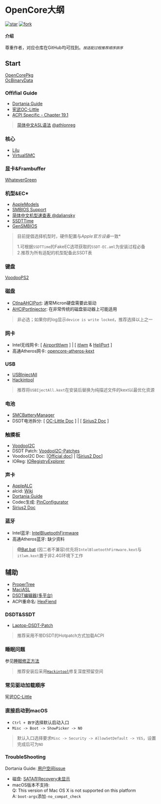 # OpenCore大纲
[![star](https://gitee.com/Sirius2/OC-Patch-Wiki/badge/star.svg?theme=dark)](https://gitee.com/Sirius2/OC-Patch-Wiki/stargazers) [![fork](https://gitee.com/Sirius2/OC-Patch-Wiki/badge/fork.svg?theme=dark)](https://gitee.com/Sirius2/OC-Patch-Wiki/members)

#### 介绍

尊重作者，对应仓库在GitHub均可找到。*`按适配过程推荐顺序排序`*

## Start
[OpenCorePkg](https://github.com/acidanthera/OpenCorePkg)  
[OcBinaryData](https://github.com/acidanthera/OcBinaryData)

### Offifial Guide  
+ [Dortania Guide](https://dortania.github.io/OpenCore-Install-Guide/)  
+ [宪武OC-Little](https://ocbook.tlhub.cn)  
+ [ACPI Specific - Chapter 19.1](https://gitee.com/Sirius2/OC-Patch-Wiki/blob/master/docs/ACPI_Spec_6_3_A_Oct_6_2020.pdf)
> [简体中文ASL语法](https://ocbook.tlhub.cn/00-总述/00-1-ASL语法基础/) [@athlonreg](https://github.com/athlonreg)

### 核心  
+ [Lilu](https://github.com/acidanthera/Lilu)  
+ [VirtualSMC](https://github.com/acidanthera/VirtualSMC)

### 显卡&Frambuffer
[WhateverGreen](https://github.com/acidanthera/WhateverGreen)

### 机型&EC*
+ [AppleModels](https://github.com/acidanthera/OpenCorePkg/tree/master/AppleModels)  
+ [SMBIOS Support](https://dortania.github.io/OpenCore-Install-Guide/extras/smbios-support.html)  
+ [简体中文机型速查表 @daliansky](http://blog.daliansky.net/Intel-core-display-platformID-finishing.html)  
+ [SSDTTime](https://github.com/corpnewt/SSDTTime)  
+ [GenSMBIOS](https://github.com/corpnewt/GenSMBIOS)  

> 目前提倡选择机型时，硬件配置与*Apple官方设备*一致*  
> 
> 1.可根据`SSDTTime`的FakeEC选项获取的`SSDT-EC.aml`为安装过程必备  
> 2.推荐为所有适配的机型配备此SSDT表  

### 键盘
[VoodooPS2](https://github.com/acidanthera/VoodooPS2)

### 磁盘
+ [CtlnaAHCIPort](https://github.com/dortania/OpenCore-Install-Guide/blob/master/extra-files/CtlnaAHCIPort.kext.zip): 通常Micron硬盘需要此驱动  
+ [AHCIPortInjector](https://www.insanelymac.com/forum/files/file/436-ahciportinjectorkext/): 在非常传统的磁盘驱动器上可能适用  
> 非必选；如果你的log显示`device is write locked`，推荐选择以上之一

### 网卡
+ Intel无线网卡: [ [AirportItlwm](https://github.com/OpenIntelWireless/itlwm) ] | [ [itlwm](https://github.com/OpenIntelWireless/itlwm) & [HeliPort](https://github.com/OpenIntelWireless/HeliPort) ]  
+ 高通Atheros网卡: [opencore-atheros-kext](https://github.com/FIRSTPLATO/opencore-atheros-kext)

### USB
+ [USBInjectAll](https://github.com/RehabMan/OS-X-USB-Inject-All)  
+ [Hackintool](https://github.com/headkaze/Hackintool)
> 推荐将`USBIjectAll.kext`在安装后替换为纯描述文件的kext以最优化资源

### 电池
+ [SMCBatteryManager](https://github.com/acidanthera/VirtualSMC)  
+ DSDT电池拆分: [ [OC-Little Doc](https://ocbook.tlhub.cn/08-电池补丁/) ] | [ [Sirius2 Doc](./docs/battery.md) ]

### 触摸板
+ [VoodooI2C](https://github.com/VoodooI2C/VoodooI2C)  
+ DSDT Patch: [VoodooI2C-Patches](https://github.com/VoodooI2C/VoodooI2C-Patches)  
+ VoodooI2C Doc: [[Official doc](https://voodooi2c.github.io)] | [[Sirius2 Doc](docs/i2c.md)]  
+ IOReg: [IORegistryExplorer](https://github.com/khronokernel/IORegistryClone)

### 声卡
+ [AppleALC](https://github.com/acidanthera/AppleALC)
+ alcid: [Wiki](https://github.com/acidanthera/AppleALC/wiki/Supported-codecs)  
+ [Dortania Guide](https://dortania.github.io/OpenCore-Post-Install/universal/audio.html#finding-your-layout-id)  
+ Codec生成: [PinConfigurator](https://github.com/headkaze/PinConfigurator)  
+ [Sirius2 Doc](./docs/alc.md)

### 蓝牙
+ Intel蓝牙: [IntelBluetoothFirmware](https://github.com/OpenIntelWireless/IntelBluetoothFirmware)  
+ 高通Atheros蓝牙: 缺少资料
> [@Bat.bat](https://github.com/williambj1) (因二者不兼容)优先将`IntelBluetoothFirmware.kext`与`itlwm.kext`置于非2.4G环境下工作

## 辅助
+ [ProperTree](https://github.com/corpnewt/ProperTree)  
+ [MaciASL](https://github.com/acidanthera/MaciASL) 
+ [DSDT编辑器(多平台)](https://github.com/ic005k/QtiASL)  
+ ACPI重命名: [HexFiend](https://github.com/HexFiend/HexFiend)  

### DSDT&SSDT
+ [Laptop-DSDT-Patch](https://github.com/RehabMan/Laptop-DSDT-Patch)
> 推荐采用不带DSDT的Hotpatch方式加载ACPI  

### 睡眠问题
参见[睡眠修正方法](https://ocbook.tlhub.cn/11-PNP0C0E睡眠修正方法/)
> 推荐安装后采用[`Hackintool`](https://github.com/headkaze/Hackintool)修复深度预留空间

### 常见驱动加载顺序
宪武[OC-Little](https://github.com/daliansky/OC-little/tree/master/常见驱动加载顺序)

### 直接启动到macOS
+ `Ctrl + 数字`选择默认启动入口  
+ `Misc -> Boot -> ShowPicker -> NO`  
> 默认入口选择要求`Misc -> Security -> AllowSetDefault -> YES`，设置完成后可为`NO`  

### TroubleShooting
Dortania Guide: [用户空间issue](https://dortania.github.io/OpenCore-Install-Guide/troubleshooting/extended/userspace-issues.html)  
+ 磁盘: [SATA在Recovery未显示](https://dortania.github.io/OpenCore-Install-Guide/troubleshooting/extended/userspace-issues.html#sata-drives-not-shown-in-diskutility)
+ macOS版本不支持:  
   Q: This version of Mac OS X is not supported on this platform  
   A: `boot-args`添加`-no_compat_check`
